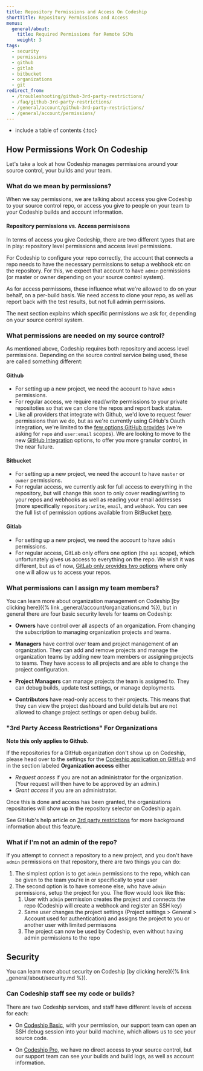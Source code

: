 ```yaml
---
title: Repository Permissions and Access On Codeship
shortTitle: Repository Permissions and Access
menus:
  general/about:
    title: Required Permissions for Remote SCMs
    weight: 3
tags:
  - security
  - permissions
  - github
  - gitlab
  - bitbucket
  - organizations
  - git
redirect_from:
  - /troubleshooting/github-3rd-party-restrictions/
  - /faq/github-3rd-party-restrictions/
  - /general/account/github-3rd-party-restrictions/
  - /general/account/permissions/
---
```


* include a table of contents
{:toc}

## How Permissions Work On Codeship

Let's take a look at how Codeship manages permissions around your source control, your builds and your team.

### What do we mean by permissions?

When we say permissions, we are  talking about access you give Codeship to your source control repo, or access you give to people on your team to your Codeship builds and account information.

#### Repository permissions vs. Access permisisons ####

In terms of access you give Codeship, there are two different types that are in play: repository level permissions and access level permissions.

For Codeship to configure your repo correctly, the account that connects a repo needs to have the necessary permissions to setup a webhook etc on the repository. For this, we expect that account to have `admin` permissions (or master or owner depending on your source control system).

As for access permissons, these influence what we're allowed to do on your behalf, on a per-build basis. We need access to clone your repo, as well as report back with the test results, but not full admin permissions.

The next section explains which specific permissions we ask for, depending on your source control system.

### What permissions are needed on my source control?

As mentioned above, Codeship requires both repository and access level permissions. Depending on the source control service being used, these are called something different:

#### Github

- For setting up a new project, we need the account to have `admin` permissions.
- For regular access, we require read/write permissions to your private repositoties so that we can clone the repos and report back status.
- Like all providers that integrate with Github, we'd love to request fewer permissions than we do, but as we're currently using GiHub's Oauth integration, we're limited to the [few options GitHub provides](https://developer.github.com/v3/oauth/#scopes) (we're asking for `repo` and `user:email` scopes). We are looking to move to the new [GitHub Integration](https://developer.github.com/early-access/integrations/integrations-vs-oauth-applications/) options, to offer you more granular control, in the near future.

#### Bitbucket

- For setting up a new project, we need the account to have `master` or `owner` permissions.
- For regular access, we currently ask for full access to everything in the repository, but will change this soon to only cover reading/writing to your repos and webhooks as well as reading your email addresses (more specifically `repository:write`, `email`, and `webhook`. You can see the full list of permission options available from BitBucket [here](https://developer.atlassian.com/bitbucket/concepts/bitbucket-rest-scopes.html).

#### Gitlab
- For setting up a new project, we need the account to have `admin` permissions.
- For regular access, GitLab only offers one option (the `api` scope), which unfortunately gives us access to everything on the repo. We wish it was different, but as of now, [GitLab only provides two options](https://docs.gitlab.com/ee/integration/oauth_provider.html#authorized-applications) where only one will allow us to access your repos.

### What permissions can I assign my team members?

You can learn more about organization management on Codeship [by clicking here]({% link _general/account/organizations.md %}), but in general there are four basic security levels for teams on Codeship:

- **Owners** have control over all aspects of an organization. From changing the subscription to managing organization projects and teams.

- **Managers** have control over team and project management of an organization. They can add and remove projects and manage the organization teams by adding new team members or assigning projects to teams. They have access to all projects and are able to change the project configuration.

- **Project Managers** can manage projects the team is assigned to. They can debug builds, update test settings, or manage deployments.

- **Contributors** have read-only access to their projects. This means that they can view the project dashboard and build details but are not allowed to change project settings or open debug builds.

### "3rd Party Access Restrictions" For Organizations

**Note this only applies to Github.**

If the repositories for a GitHub organization don't show up on Codeship, please head over to the settings for the [Codeship application on GitHub](https://github.com/settings/connections/applications/457423eb34859f8eb490) and in the section labeled **Organization access** either

* _Request access_ if you are not an administrator for the organization. (Your request will then have to be approved by an admin.)
* _Grant access_ if you are an administrator.

Once this is done and access has been granted, the organizations repositories will show up in the repository selector on Codeship again.

See GitHub's help article on [3rd party restrictions](https://help.github.com/articles/about-third-party-application-restrictions/) for more background information about this feature.

### What if I'm not an admin of the repo?

If you attempt to connect a repository to a new project, and you don't have `admin` permissions on that repository, there are two things you can do:

1. The simplest option is to get `admin` permissions to the repo, which can be given to the team you're in or specifically to your user
1. The second option is to have someone else, who have `admin` permissions, setup the project for you. The flow would look like this:
    1. User with `admin` permission creates the project and connects the repo (Codeship will create a webhook and register an SSH key)
    1. Same user changes the project settings (Project settings > General > Account used for authentication) and assigns the project to you or another user with limited permissons
    1. The project can now be used by Codeship, even without having admin permissions to the repo

## Security

You can learn more about security on Codeship [by clicking here]({% link _general/about/security.md %}).

### Can Codeship staff see my code or builds?

There are two Codeship services, and staff have different levels of access for each:

- On [Codeship Basic](https://codeship.com/features/basic), with your permission, our support team can open an SSH debug session into your build machine, which allows us to see your source code.

- On [Codeship Pro](https://codeship.com/features/pro), we have no direct access to your source control, but our support team can see your builds and build logs, as well as account information.
